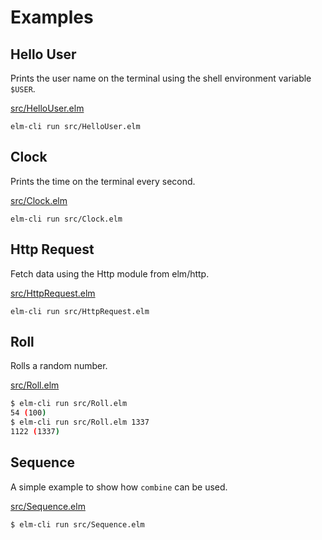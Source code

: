 # Examples


## Hello User

Prints the user name on the terminal using the shell environment variable `$USER`.

[src/HelloUser.elm](src/HelloUser.elm)

```
elm-cli run src/HelloUser.elm
```


## Clock

Prints the time on the terminal every second.

[src/Clock.elm](src/Clock.elm)

```
elm-cli run src/Clock.elm
```

## Http Request

Fetch data using the Http module from elm/http.

[src/HttpRequest.elm](src/HttpRequest.elm)

```
elm-cli run src/HttpRequest.elm
```

## Roll

Rolls a random number.

[src/Roll.elm](src/Roll.elm)

```sh
$ elm-cli run src/Roll.elm
54 (100)
$ elm-cli run src/Roll.elm 1337
1122 (1337)
```

## Sequence

A simple example to show how `combine` can be used.

[src/Sequence.elm](src/Sequence.elm)

```
$ elm-cli run src/Sequence.elm
```
